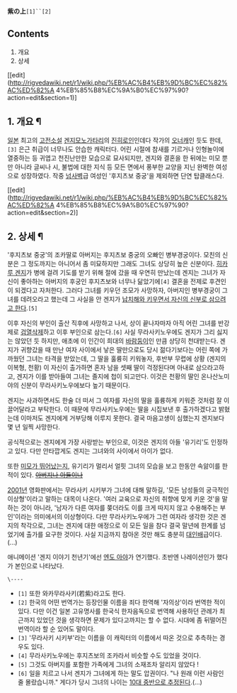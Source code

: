 **紫の上**`[1]``[2]`

## Contents

    

1. 개요 
2. 상세 

[[edit](http://rigvedawiki.net/r1/wiki.php/%EB%AC%B4%EB%9D%BC%EC%82%AC%ED%82%A
4%EB%85%B8%EC%9A%B0%EC%97%90?action=edit&section=1)]

## 1. 개요 ¶

[일본](%EC%9D%BC%EB%B3%B8.md) 최고의
[고전소설](%EA%B3%A0%EC%A0%84%EC%86%8C%EC%84%A4.md) [겐지모노가타리](%EA%B2%90%EC%A7%80%EB%AA%A8%EB%85%B8%EA%B0%80%ED%83%80%EB%A6%AC.md)의
[진히로인](%EC%A7%84%ED%9E%88%EB%A1%9C%EC%9D%B8.md)인데다 작가의
[오너캐](%EC%98%A4%EB%84%88%EC%BA%90.md)인 듯도 한데,`[3]` 은근 취급이 너무나도 안습한 캐릭터다. 어린
시절에 참새를 기르거나 인형놀이에 열중하는 등 귀엽고 천진난만한 모습으로 묘사되지만, 겐지와 결혼을 한 뒤에는 미모 뿐만 아니라 글씨나 시,
불법에 대한 지식 등 모든 면에서 풍부한 교양을 지닌 완벽한 여성으로 성장하였다. 작중
[넘사벽](%EB%84%98%EC%82%AC%EB%B2%BD.md)급 여성인 '후지츠보 중궁'을 제외하면 단연 탑클래스다.

  

[[edit](http://rigvedawiki.net/r1/wiki.php/%EB%AC%B4%EB%9D%BC%EC%82%AC%ED%82%A
4%EB%85%B8%EC%9A%B0%EC%97%90?action=edit&section=2)]

## 2. 상세 ¶

  

'후지츠보 중궁'의 조카딸로 아버지는 후지츠보 중궁의 오빠인 병부경궁이다. 모친의 신분은 그 정도까지는 아니어서 좀 미묘하지만 그래도 그녀도
상당히 높은 신분이다. [히카루 겐지](%ED%9E%88%EC%B9%B4%EB%A3%A8%20%EA%B2%90%EC%A7%80.md)가
병에 걸려 기도를 받기 위해 절에 갔을 때 우연히 만났는데 겐지는 그녀가 자신이 좋아하는 아버지의 후궁인 후지츠보와 너무나 닮았기에`[4]`
결혼을 전제로 후견인이 되겠다고 자처한다. 그러다 그녀를 키우던 조모가 사망하자, 아버지인 병부경궁이 그녀를 데려오라고 했는데 그 사실을 안
겐지가 [납치해와 키우면서 자신의 신부로 삼으려고 한다](%ED%82%A4%EC%9E%A1.md).`[5]`

  

이후 자신의 부인이 출산 직후에 사망하고 나서, 상이 끝나자마자 아직 어린 그녀를 반강제로
[검열삭제](%EA%B2%80%EC%97%B4%EC%82%AD%EC%A0%9C.md)하고 이후 부인으로 삼는다.`[6]` 사실
무라사키노우에도 겐지가 그리 싫지는 않았던 듯 하지만, 애초에 이 인간이 희대의
[바람둥이](%EB%B0%94%EB%9E%8C%EB%91%A5%EC%9D%B4.md)인 만큼 상당히 천대받는다. 겐지가 귀향갔을 때
만난 여자 사이에서 낳은 딸만으로도 당시 젊다기보다는 어린 쪽에 가까웠던 그녀는 타격을 받았는데, 그 딸을 훌륭히 키워놓자, 후반부 무렵에
상황 (겐지의 이복형, 천황) 이 자신이 출가하면 혼자 남을 셋째 딸이 걱정된다며 아내로 삼으라고하고, 겐지가 이를 받아들여 그녀는 졸지에
첩이 되고만다. 이것은 천황의 딸인 온나산노미야의 신분이 무라사키노우에보다 높기 때문이다.

  

겐지는 사과하면서도 한술 더 떠서 그 여자를 자신의 딸을 훌륭하게 키워준 것처럼 잘 이끌어달라고 부탁한다. 이 때문에 무라사키노우에는 딸을
시집보낸 후 출가하겠다고 밝혔는데 이마저도 겐지에게 거부당해 이루지 못한다. 결국 마음고생이 심했는지 겐지보다 몇 년 일찍 사망한다.

  

공식적으로는 겐지에게 가장 사랑받는 부인으로, 이것은 겐지의 아들 '유기리'도 인정하고 있다. 다만 안타깝게도 겐지는 그녀와의 사이에서
아이가 없다.

  

또한 [미모가 뛰어났는지](%EB%AF%B8%EC%9D%B8.md), 유기리가 멀리서 얼핏 그녀의 모습을 보고 한동안 속앓이를 한 적이
있다. <del>[아버지나 아들이나](%EB%B6%80%EC%A0%84%EC%9E%90%EC%A0%84.md)</del>

  

[2001년](2001%EB%85%84.md) 영화판에서는 무라사키 시키부가 그녀에 대해 말하길, '모든 남성들의 궁극적인
이상형'이라고 말하는 대목이 나온다. '여러 교육으로 자신의 취향에 맞게 키운 것'을 말하는 것이 아니라, '남자가 다른 여자를 쫒더라도
이를 크게 따지지 않고 수용해주는 부인'이라는 의미에서의 이상형이다. 다만 무라사키노우에가 그런 여자라 생각한 것은 겐지의 착각으로, 그녀는
겐지에 대한 애정으로 이 모든 일을 참다 결국 말년에 한계를 넘었기에 출가를 요구한 것이다. 사실 지금까지 참아온 것만 해도 충분히
[대인배](%EB%8C%80%EC%9D%B8%EB%B0%B0.md)급이다.(...)

  

애니메이션 '겐지 이야기 천년기'에선 [엔도 아야](%EC%97%94%EB%8F%84%20%EC%95%84%EC%95%BC.md)가
연기했다. 초반엔 나레이션인가 했다가 본인으로 나타났다.

  

`\----`

  * `[1]` 또한 와카무라사키(若紫)라고도 한다.
  * `[2]` 한국의 어떤 번역가는 등장인물 이름을 죄다 한역해 '자의상'이라 번역한 적이 있다. 다만 이건 일본 고유명사를 한국식 한자음독으로 번역해 사용하던 관례가 최근까지 있었던 것을 생각하면 문제가 있다고까지는 할 수 없다. 시대에 좀 뒤떨어진 번역이라 할 순 있어도 말이다.
  * `[3]` '무라사키 시키부'라는 이름을 이 캐릭터의 이름에서 따온 것으로 추측하는 경우도 있다.
  * `[4]` 무라사키노우에는 후지츠보의 조카라서 비슷할 수도 있었을 것이다.
  * `[5]` 그것도 아버지를 포함한 가족에게 그녀의 소재조차 알리지 않았다 !
  * `[6]` 일을 치르고 나서 겐지가 그녀에게 하는 말도 압권이다. "나 원래 이런 사람인 줄 몰랐습니까." 게다가 당시 그녀의 나이는 [10대 중반으로 추정된다](%EC%B2%A0%EC%BB%B9%EC%B2%A0%EC%BB%B9.md).(...)

